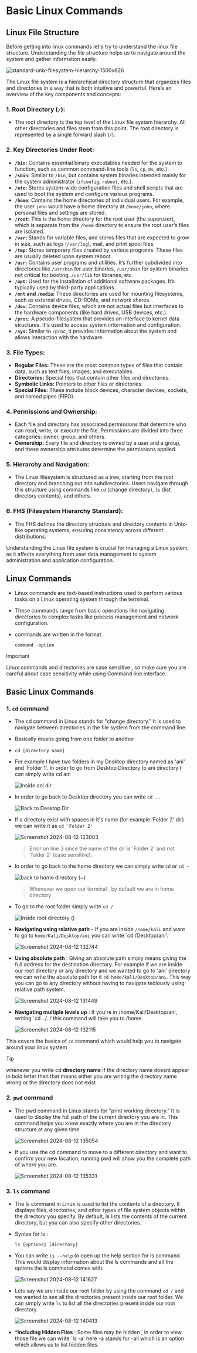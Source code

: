 # Basic Linux Commands

## Linux File Structure

  Before getting into linux commands let's try to understand the linux file structure. Understanding the file structure helps us to navigate around the system and gather information easily.
  
  ![standard-unix-filesystem-hierarchy-1500x826](https://github.com/user-attachments/assets/3355919c-fa51-4f30-ab9d-cbf2418f11b2)

  The Linux file system is a hierarchical directory structure that organizes files and directories in a way that is both intuitive and powerful. Here’s an overview of the key components and concepts:

### 1. **Root Directory (`/`):**
   - The root directory is the top level of the Linux file system hierarchy. All other directories and files stem from this point. The root directory is represented by a single forward slash (`/`).

### 2. **Key Directories Under Root:**
   - **`/bin`:** Contains essential binary executables needed for the system to function, such as common command-line tools (`ls`, `cp`, `mv`, etc.).
   - **`/sbin`:** Similar to `/bin`, but contains system binaries intended mainly for the system administrator (`ifconfig`, `reboot`, etc.).
   - **`/etc`:** Stores system-wide configuration files and shell scripts that are used to boot the system and configure various programs.
   - **`/home`:** Contains the home directories of individual users. For example, the user `john` would have a home directory at `/home/john`, where personal files and settings are stored.
   - **`/root`:** This is the home directory for the root user (the superuser), which is separate from the `/home` directory to ensure the root user’s files are isolated.
   - **`/var`:** Stands for variable files, and stores files that are expected to grow in size, such as logs (`/var/log`), mail, and print spool files.
   - **`/tmp`:** Stores temporary files created by various programs. These files are usually deleted upon system reboot.
   - **`/usr`:** Contains user programs and utilities. It’s further subdivided into directories like `/usr/bin` for user binaries, `/usr/sbin` for system binaries not critical for booting, `/usr/lib` for libraries, etc.
   - **`/opt`:** Used for the installation of additional software packages. It’s typically used by third-party applications.
   - **`/mnt` and `/media`:** These directories are used for mounting filesystems, such as external drives, CD-ROMs, and network shares.
   - **`/dev`:** Contains device files, which are not actual files but interfaces to the hardware components (like hard drives, USB devices, etc.).
   - **`/proc`:** A pseudo-filesystem that provides an interface to kernel data structures. It's used to access system information and configuration.
   - **`/sys`:** Similar to `/proc`, it provides information about the system and allows interaction with the hardware.

### 3. **File Types:**
   - **Regular Files:** These are the most common types of files that contain data, such as text files, images, and executables.
   - **Directories:** Special files that contain other files and directories.
   - **Symbolic Links:** Pointers to other files or directories.
   - **Special Files:** These include block devices, character devices, sockets, and named pipes (FIFO).

### 4. **Permissions and Ownership:**
   - Each file and directory has associated permissions that determine who can read, write, or execute the file. Permissions are divided into three categories: owner, group, and others.
   - **Ownership:** Every file and directory is owned by a user and a group, and these ownership attributes determine the permissions applied.

### 5. **Hierarchy and Navigation:**
   - The Linux filesystem is structured as a tree, starting from the root directory and branching out into subdirectories. Users navigate through this structure using commands like `cd` (change directory), `ls` (list directory contents), and others.

### 6. **FHS (Filesystem Hierarchy Standard):**
   - The FHS defines the directory structure and directory contents in Unix-like operating systems, ensuring consistency across different distributions.

Understanding the Linux file system is crucial for managing a Linux system, as it affects everything from user data management to system administration and application configuration.

## Linux Commands
- Linux commands are text-based instructions used to perform various tasks on a Linux operating system through the terminal.
- These commands range from basic operations like navigating directories to complex tasks like process management and network configuration.
- commands are written in the format
  
  ```
  command -option
  ```
> [!IMPORTANT]
> Linux commands and directories are case sensitive , so make sure you are careful about case sensitivity while using Command line interface.

## Basic Linux Commands

### 1. `cd` command

- The cd command in Linux stands for "change directory." It is used to navigate between directories in the file system from the command line.
- Basically means going from one folder to another
- ```
  cd [directory name]
  ```
- For example I have two folders in my Desktop directory named as 'ani' and 'Folder 1'. In order to go from Desktop Directory to ani directory I can simply write cd ani
  
  ![Inside ani dir](https://github.com/user-attachments/assets/d55ba190-f7ee-41a5-9271-1a32c1049b45)


- In order to go back to Desktop directory you can write `cd ..`

  ![Back to Desktop Dir](https://github.com/user-attachments/assets/4132850b-6f8c-4351-ac04-e3a30d2e77be)

- If a directory exist with spaces in it's name (for example 'Folder 2' dir) we can write it as `cd 'Folder 2'`

  ![Screenshot 2024-08-12 123003](https://github.com/user-attachments/assets/8bc2e330-96e4-4349-b640-6b2a9daca79d)
  > Error on line 3 since the name of the dir is 'Folder 2' and not 'folder 2' (case sensitive).
- In order to go back to the home directory we can simply write `cd` or `cd ~`
  
  ![back to home directory (~)](https://github.com/user-attachments/assets/159b724e-b647-4abb-a09d-3a8d03516d0f)

  > Whenever we open our terminal , by default we are in home directory

- To go to the root folder simply write `cd /`
  
  ![Inside root directory ()](https://github.com/user-attachments/assets/47a79434-f69d-4b1e-ad5b-11c0c09fb575)

- **Navigating using relative path** - If you are inside `/home/kali` and want to go to `home/Kali/Desktop/ani` you can write `cd /Desktop/ani'.

  ![Screenshot 2024-08-12 132744](https://github.com/user-attachments/assets/01f5fc8e-79f4-4c24-89a9-e418d9aa99b9)


- **Using absolute path** : Giving an absolute path simply means giving the full address for the destination directory. For example if we are inside our root directory or any directory and we wanted to go to 'ani' directory we can write the absolute path for it `cd home/kali/Desktop/ani`. This way you can go to any directory without having to navigate tediously using relative path system.

  ![Screenshot 2024-08-12 131449](https://github.com/user-attachments/assets/8e57661e-13b2-4ca6-8064-f8057d29e34e)

- **Navigating multiple levels up** : If you're in /home/Kali/Desktop/ani, writing `cd ../../ this command will take you to /home.

  ![Screenshot 2024-08-12 132115](https://github.com/user-attachments/assets/65569bc2-45ea-458a-93f4-b749a01fcef5)

This covers the basics of `cd` command which would help you to navigate around your linux system
> [!TIP]
> whenever you write cd **directory name** if the directory name doesnt appear in bold letter then that means either you are writing the directory name wrong or the directory does not exist

### 2. `pwd` command
- The pwd command in Linux stands for "print working directory." It is used to display the full path of the current directory you are in. This command helps you know exactly    where you are in the directory structure at any given time.

  ![Screenshot 2024-08-12 135054](https://github.com/user-attachments/assets/9a918ee2-e741-4747-b2d5-e1593b127300)

- If you use the cd command to move to a different directory and want to confirm your new location, running pwd will show you the complete path of where you are.

  ![Screenshot 2024-08-12 135331](https://github.com/user-attachments/assets/4239fdaf-92d7-461b-8ea8-51fdd5aef278)

### 3. `ls` command 
- The ls command in Linux is used to list the contents of a directory. It displays files, directories, and other types of file system objects within the directory you specify. By default, ls lists the contents of the current directory, but you can also specify other directories.
- Syntax for ls :
   ```
  ls [options] [directory]
  ```
- You can write `ls --help` to open up the help section for ls command. This would display information about the ls commands and all the options the ls command comes with.

  ![Screenshot 2024-08-12 141627](https://github.com/user-attachments/assets/99bb2352-ef05-4d1b-8ee5-87a4071ca77c)

- Lets say we are inside our root folder by using the command `cd /` and we wanted to see all the directories present inside our root folder. We can simply write `ls` to list all the directories present inside our root directory.

  ![Screenshot 2024-08-12 140413](https://github.com/user-attachments/assets/9290055f-058b-4666-928a-57cd975f75c2)

- ***Including Hidden Files** : Some files may be hidden , in order to view those file we can write `ls -a' here -a stands for -all which is an option which allows us to list hidden files.

  
